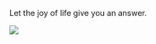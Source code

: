 Let the joy of life give you an answer.

<img src="https://github-readme-stats.vercel.app/api?username=ssshooter&show_icons=true&icon_color=805AD5&text_color=718096&bg_color=ffffff&hide_title=true" />

<!--
### Hi there 👋

**ssshooter/ssshooter** is a ✨ _special_ ✨ repository because its `README.md` (this file) appears on your GitHub profile.

Here are some ideas to get you started:

- 🔭 I’m currently working on ...
- 🌱 I’m currently learning ...
- 👯 I’m looking to collaborate on ...
- 🤔 I’m looking for help with ...
- 💬 Ask me about ...
- 📫 How to reach me: ...
- 😄 Pronouns: ...
- ⚡ Fun fact: ...
-->
